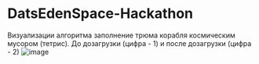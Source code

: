 # DatsEdenSpace-Hackathon

Визуализации алгоритма заполнение трюма корабля космическим мусором (тетрис). До дозагрузки (цифра - 1) и после дозагрузки (цифра - 2)
![image](https://github.com/Daniil-Tsiunchyk/DatsEdenSpace-Hackathon/assets/90754791/e1823d8a-86f1-40ab-9552-cc02cc8f915a)
